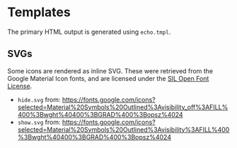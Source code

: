 # Templates

The primary HTML output is generated using `echo.tmpl`.

## SVGs

Some icons are rendered as inline SVG. These were retrieved from the Google
Material Icon fonts, and are licensed under the [SIL Open Font
License](https://openfontlicense.org/).

- `hide.svg` from:
  <https://fonts.google.com/icons?selected=Material%20Symbols%20Outlined%3Avisibility_off%3AFILL%400%3Bwght%40400%3BGRAD%400%3Bopsz%4024>
- `show.svg` from:
  <https://fonts.google.com/icons?selected=Material%20Symbols%20Outlined%3Avisibility%3AFILL%400%3Bwght%40400%3BGRAD%400%3Bopsz%4024>
